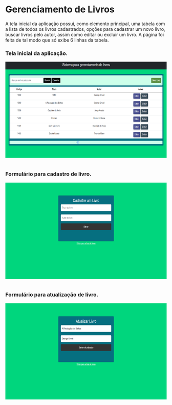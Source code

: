 # Gerenciamento de Livros

  <p>
    A tela inicial da aplicação possui, como elemento principal, uma tabela com a lista de todos os livros cadastrados, opções para cadastrar um novo livro, buscar livros pelo autor, assim como editar ou excluir um livro. A página foi feita de tal modo que só exibe 6 linhas da tabela.
  </p
<div  align="center">
  <div style="display: inline_block">
    <h3>Tela inicial da aplicação.</h3>
    <img align="center" height="300px;" width="800px" src="src/main/resources/static/imagens/tela-inicial.png">
   </div>
   <div style="display: inline_block"><br>
        <h3>Formulário para cadastro de livro.</h3>
         <img align="center" height="300px;" width="800px" src="src/main/resources/static/imagens/cadastro-livro.png">
    </div>
    <div style="display: inline_block"><br>
        <h3>Formulário para atualização de livro.</h3>
         <img align="center" height="300px;" width="800px" src="src/main/resources/static/imagens/atualizar-livro.png">
    </div>
</div>
